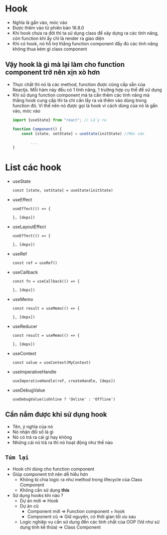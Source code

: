# Hook
- Nghĩa là gắn vào, móc vào
- Được thêm vào từ phiên bản 16.8.0
- Khi hook chưa ra đời thì ta sử dụng class để xây dựng ra các tính năng, còn function khi ấy chỉ là render ra giao diện
- Khi có hook, nó hỗ trợ thằng function component đầy đủ các tính năng không thua kém gì class component 
## Vậy hook là gì mà lại làm cho function component trở nên xịn xò hơn
- Thực chất thì nó là các method, function được cũng cấp sẵn của Reactjs. Mỗi hàm này đều có 1 tính năng, 1 trường hợp cụ thể để sử dụng
- Khi sử dụng function component mà ta cần thêm các tính năng mà thằng hook cung cấp thì ta chỉ cần lấy ra và thêm vào dùng trong function đó. Vì thế nên nó được gọi là hook vì cách dùng của nó là gắn vào, móc vào
    ```js
    import {useState} from "react"; // Lấy ra

    function Component() {
        const [state, setState] = useState(initState) //Móc vào 
        
            ...
    }
    ```

# List các hook
- useState
    ```
    const [state, setState] = useState(initState)
    ```
- useEffect
    ```
    useEffect(() => {

    }, [deps])
    ```
- useLayoutEffect
    ```
    useEffect(() => {

    }, [deps])
    ```
- useRef
    ```
    const ref = useRef()
    ```
- useCallback
    ```
    const fn = useCallback(() => {

    }, [deps])
    ```
- useMemo
    ```
    const result = useMemo(() => {

    }, [deps])
    ```
- useReducer
    ```
    const result = useMemo(() => {

    }, [deps])
    ```
- useContext
    ```
    const value = useContext(MyContext)
    ```
- useImperativeHandle
    ```
    useImperativeHandle(ref, createHandle, [deps])
    ```
- useDebugValue
    ```
    useDebugValue(isOnline ? 'Online' : 'Offline')
    ```
## Cần nắm được khi sử dụng hook 
- Tên, ý nghĩa của nó
- Nó nhận đối số là gì 
- Nó có trả ra cái gì hay không
- Những cái nó trả ra thì nó hoạt động như thế nào 

## `Túm lại`
- Hook chỉ dùng cho function component 
- Giúp component trở nên dễ hiểu hơn 
    - Không bị chia logic ra như method trong lifecycle của Class Component 
    - Không cần sử dụng **this** 
- Sử dụng hooks khi nào ?
    - Dự án mới => Hook
    - Dự án cũ 
        - Component mới => Function component + hook
        - Component cũ => Giữ nguyên, có thời gian tối ưu sau 
    - Logic nghiệp vụ cần sử dụng đến các tính chất của OOP (Vd như sử dụng tính kế thừa) => Class Component 
